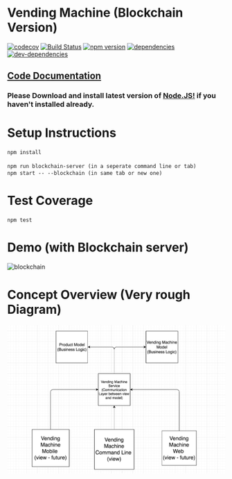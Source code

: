 # Vending Machine (Blockchain Version) 
[![codecov](https://codecov.io/gh/vip-git/vending-machine/branch/master/graph/badge.svg)](https://codecov.io/gh/vip-git/vending-machine) [![Build Status](https://travis-ci.org/vip-git/vending-machine.svg?branch=master)](https://travis-ci.org/vip-git/vending-machine) [![npm version](https://badge.fury.io/js/npm.svg)](https://badge.fury.io/js/npm) [![dependencies](https://david-dm.org/vip-git/vending-machine.svg)](https://david-dm.org/vip-git/vending-machine) [![dev-dependencies](https://david-dm.org/vip-git/vending-machine/dev-status.svg)](https://david-dm.org/vip-git/vending-machine)

## [Code Documentation](https://vip-git.github.io/vending-machine/globals.html)

### Please Download and install latest version of [Node.JS!](https://nodejs.org/en/download) if you haven't installed already.


# Setup Instructions
```
npm install

npm run blockchain-server (in a seperate command line or tab)
npm start -- --blockchain (in same tab or new one)
```

# Test Coverage
```
npm test
```

# Demo (with Blockchain server)
![blockchain](https://github.com/vip-git/vending-machine/blob/blockchain/demo.gif)

# Concept Overview (Very rough Diagram)
![Concept](https://github.com/vip-git/vending-machine/blob/master/concept-vending-machine.png)

